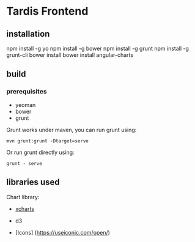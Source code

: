 # Tardis Frontend

## installation

npm install -g yo
npm install -g bower
npm install -g grunt 
npm install -g grunt-cli
bower install
bower install angular-charts

## build

### prerequisites
- yeoman 
- bower  
- grunt 

Grunt works under maven, you can run grunt using:

    mvn grunt:grunt -Dtarget=serve

Or run grunt directly using:

    grunt - serve

## libraries used

Chart library:
- [xcharts](http://tenxer.github.io/xcharts/)
- d3

- [Icons] (https://useiconic.com/open/)

